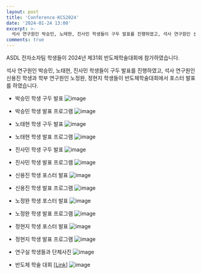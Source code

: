 ```yaml
---
layout: post
title: 'Conference-KCS2024'
date: '2024-01-24 13:00'
excerpt: >-
  석사 연구원인 박승민, 노태현, 진사민 학생들이 구두 발표를 진행하였고, 석사 연구원인 신용진 학생과 학부 연구원인 노정완, 정현지 학생들이 반도체학술대회에서 포스터 발표를 하였습니다. 
comments: true
---
```


ASDL 전자소자팀 학생들이 2024년 제31회 반도체학술대회에 참가하였습니다. 

석사 연구원인 박승민, 노태현, 진사민 학생들이 구두 발표를 진행하였고, 석사 연구원인 신용진 학생과 학부 연구원인 노정완, 정현지 학생들이 반도체학술대회에서 포스터 발표를 하였습니다. 

- 박승민 학생 구두 발표
![image](https://github.com/yh2424/yh2424.github.io/assets/80964488/861e63a8-54a2-41e9-a77c-950d928651c3)


- 박승민 학생 발표 프로그램
![image](https://github.com/yh2424/yh2424.github.io/assets/80964488/edab8eee-c682-4b60-bf6c-86ebd006cc97)


- 노태현 학생 구두 발표
![image](https://github.com/yh2424/yh2424.github.io/assets/80964488/f0e6ea46-d443-40cb-9d23-c8687a1a26b9)


- 노태현 학생 발표 프로그램
![image](https://github.com/yh2424/yh2424.github.io/assets/80964488/92561daf-99e1-438c-8773-93cc5321b1f6)

- 진사민 학생 구두 발표
![image](https://github.com/yh2424/yh2424.github.io/assets/80964488/45fa2be7-a71d-472e-94c2-5531d8b79725)


- 진사민 학생 발표 프로그램
![image](https://github.com/yh2424/yh2424.github.io/assets/80964488/642e74f4-d1c7-4495-a628-5bc902ded06f)

- 신용진 학생 포스터 발표
![image](https://github.com/yh2424/yh2424.github.io/assets/80964488/71d9d5d7-a06b-4d52-a500-f92f39e20b42)


- 신용진 학생 발표 프로그램
![image](https://github.com/yh2424/yh2424.github.io/assets/80964488/5d7e7cca-9b9b-422d-ae05-a99c7f01c0a0)

- 노정완 학생 포스터 발표
![image](https://github.com/yh2424/yh2424.github.io/assets/80964488/1a7e1a54-871a-40d1-ae55-94993c49a926)


- 노정완 학생 발표 프로그램
![image](https://github.com/yh2424/yh2424.github.io/assets/80964488/4cdb58c4-f880-4392-ba41-e3c0d51b6c0f)

- 정현지 학생 포스터 발표
![image](https://github.com/yh2424/yh2424.github.io/assets/80964488/93a8bb92-205c-4154-805b-8c4727a0f8bb)


- 정현지 학생 발표 프로그램
![image](https://github.com/yh2424/yh2424.github.io/assets/80964488/cd27d0c6-9f7f-4bda-986f-18337f3cd47e)

- 연구실 학생들과 단체사진
![image](https://github.com/yh2424/yh2424.github.io/assets/80964488/cf588098-4420-46cb-90c8-8fe657ac5b58)


- 반도체 학술 대회 [[Link]](http://kcs.cosar.or.kr/2024/index.jsp)
![image](https://github.com/yh2424/yh2424.github.io/assets/80964488/30cd74a4-4335-431e-a6ae-724933e4e9cb)


